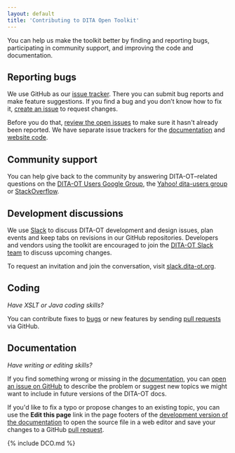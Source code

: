 ```yaml
---
layout: default
title: 'Contributing to DITA Open Toolkit'
---
```


<p class="lead">You can help us make the toolkit better by finding and reporting bugs, participating in community support, and improving the code and documentation.</p>

## Reporting bugs

We use GitHub as our [issue tracker][1]. There you can submit bug reports and make feature suggestions. If you find a bug and you don’t know how to fix it, [create an issue][2] to request changes.

Before you do that, [review the open issues][1] to make sure it hasn't already been reported. We have separate issue trackers for the [documentation][3] and [website code][4].

## Community support

You can help give back to the community by answering DITA-OT–related questions on the [DITA-OT Users Google Group][5], the [Yahoo! dita-users group][6] or [StackOverflow][7].

## Development discussions

We use [Slack][8] to discuss DITA-OT development and design issues, plan events and keep tabs on revisions in our GitHub repositories. Developers and vendors using the toolkit are encouraged to join the [DITA-OT Slack team][9] to discuss upcoming changes.

To request an invitation and join the conversation, visit [slack.dita-ot.org][10].

## Coding

_Have XSLT or Java coding skills?_

You can contribute fixes to [bugs][11] or new features by sending [pull requests][12] via GitHub.

## Documentation

_Have writing or editing skills?_

If you find something wrong or missing in the [documentation][13], you can [open an issue on GitHub][14] to describe the problem or suggest new topics we might want to include in future versions of the DITA-OT docs.

If you'd like to fix a typo or propose changes to an existing topic, you can use the **Edit this page** link in the page footers of the [development version of the documentation][13] to open the source file in a web editor and save your changes to a GitHub [pull request][12].

{% include DCO.md %}

[1]: https://github.com/dita-ot/dita-ot/issues
[2]: https://github.com/dita-ot/dita-ot/issues/new/choose
[3]: https://github.com/dita-ot/docs/issues
[4]: https://github.com/dita-ot/dita-ot.github.io/issues
[5]: https://groups.google.com/d/forum/dita-ot-users
[6]: https://groups.yahoo.com/neo/groups/dita-users/info
[7]: http://stackoverflow.com/questions/tagged/dita-ot
[8]: https://slack.com
[9]: https://dita-ot.slack.com
[10]: http://slack.dita-ot.org
[11]: https://github.com/dita-ot/dita-ot/labels/bug
[12]: https://help.github.com/articles/using-pull-requests
[13]: https://www.dita-ot.org/dev/
[14]: https://github.com/dita-ot/docs/issues/new
